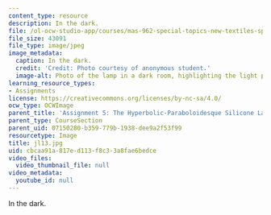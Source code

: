 ```yaml
---
content_type: resource
description: In the dark.
file: /ol-ocw-studio-app/courses/mas-962-special-topics-new-textiles-spring-2010/cbcaa91a817ed113f8c33a8fae6bedce_jl13.jpg
file_size: 43091
file_type: image/jpeg
image_metadata:
  caption: In the dark.
  credit: 'Credit: Photo courtesy of anonymous student.'
  image-alt: Photo of the lamp in a dark room, highlighting the light pattern.
learning_resource_types:
- Assignments
license: https://creativecommons.org/licenses/by-nc-sa/4.0/
ocw_type: OCWImage
parent_title: 'Assignment 5: The Hyperbolic-Paraboloidesque Silicone Lamp'
parent_type: CourseSection
parent_uid: 07150280-b359-779b-1938-dee9a2f53f99
resourcetype: Image
title: jl13.jpg
uid: cbcaa91a-817e-d113-f8c3-3a8fae6bedce
video_files:
  video_thumbnail_file: null
video_metadata:
  youtube_id: null
---
```

In the dark.